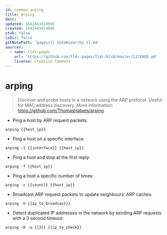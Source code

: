 ```yaml
---
id: common.arping
title: Arping
desc: ''
updated: 1642441814995
created: 1642441814995
stub: false
isDir: false
gitNotePath: 'pages/{{ noteHiearchy }}.md'
sources:
  - name: tldr-pages
    url: 'https://github.com/tldr-pages/tldr/blob/master/LICENSE.md'
    license: Creative Commons
---
```

# arping

> Discover and probe hosts in a network using the ARP protocol.
> Useful for MAC address discovery.
> More information: <https://github.com/ThomasHabets/arping>.

- Ping a host by ARP request packets:

`arping {{host_ip}}`

- Ping a host on a specific interface:

`arping -I {{interface}} {{host_ip}}`

- Ping a host and stop at the first reply:

`arping -f {{host_ip}}`

- Ping a host a specific number of times:

`arping -c {{count}} {{host_ip}}`

- Broadcast ARP request packets to update neighbours' ARP caches:

`arping -U {{ip_to_broadcast}}`

- Detect duplicated IP addresses in the network by sending ARP requests with a 3 second timeout:

`arping -D -w {{3}} {{ip_to_check}}`

